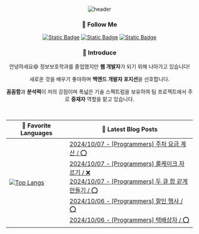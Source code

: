 
<div align="center">

![header](https://capsule-render.vercel.app/api?type=venom&color=auto&text=Welcome%20to%20Chanhong's%20GitHub%20&animation=twinkling&fontSize=35&height=250)

<h3>🌈 Follow Me </h3>

<a href="https://pslog.co.kr/">![Static Badge](https://img.shields.io/badge/BLOG-%23EA4335?style=flat&logo=tistory)</a>
<a href="mailto:chanhong9784@naver.com.com">![Static Badge](https://img.shields.io/badge/chanhong9784%40naver.com-%23EA4335?style=flat&logo=gmail&logoColor=white)</a>
<a href="https://www.instagram.com/cks._.hong/">![Static Badge](https://img.shields.io/badge/INSTAGRAM-%23E4405F?style=flat&logo=instagram&logoColor=white)</a>

<h3>🎤 Introduce </h3>

안녕하세요😄 정보보호학과를 졸업했지만 <strong>웹 개발자</strong>가 되기 위해 나아가고 있습니다!

새로운 것을 배우기 좋아하며 <strong>백엔드 개발자 포지션</strong>을 선호합니다.

<strong>꼼꼼함</strong>과 <strong>분석력</strong>이 저의 강점이며 폭넓은 기술 스펙트럼을 보유하여 팀 프로젝트에서 주로 <strong>중재자</strong> 역할을 맡고 있습니다.

<br />

|🎈 Favorite Languages|📰 Latest Blog Posts|
|---|---|
|[![Top Langs](https://github-readme-stats.vercel.app/api/top-langs/?username=chanhong9764&langs_count=10&layout=compact&theme=dark)](https://github.com/chanhong9764/chanhong9764)|[2024/10/07 - [Programmers] 주차 요금 계산 / ⭕](https://pslog.co.kr/145) <br/>[2024/10/07 - [Programmers] 롤케이크 자르기 / ❌](https://pslog.co.kr/144) <br/>[2024/10/07 - [Programmers] 두 큐 합 같게 만들기 / ⭕](https://pslog.co.kr/143) <br/>[2024/10/06 - [Programmers] 할인 행사 / ⭕](https://pslog.co.kr/142) <br/>[2024/10/06 - [Programmers] 택배상자 / ⭕](https://pslog.co.kr/141) <br/>|</div>